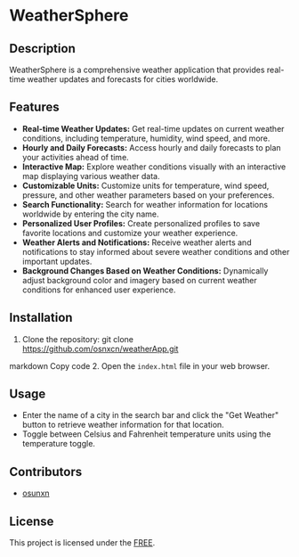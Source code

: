 # WeatherSphere

## Description
WeatherSphere is a comprehensive weather application that provides real-time weather updates and forecasts for cities worldwide.

## Features
- **Real-time Weather Updates:** Get real-time updates on current weather conditions, including temperature, humidity, wind speed, and more.
- **Hourly and Daily Forecasts:** Access hourly and daily forecasts to plan your activities ahead of time.
- **Interactive Map:** Explore weather conditions visually with an interactive map displaying various weather data.
- **Customizable Units:** Customize units for temperature, wind speed, pressure, and other weather parameters based on your preferences.
- **Search Functionality:** Search for weather information for locations worldwide by entering the city name.
- **Personalized User Profiles:** Create personalized profiles to save favorite locations and customize your weather experience.
- **Weather Alerts and Notifications:** Receive weather alerts and notifications to stay informed about severe weather conditions and other important updates.
- **Background Changes Based on Weather Conditions:** Dynamically adjust background color and imagery based on current weather conditions for enhanced user experience.

## Installation
1. Clone the repository:
git clone https://github.com/osnxcn/weatherApp.git

markdown
Copy code
2. Open the `index.html` file in your web browser.

## Usage
- Enter the name of a city in the search bar and click the "Get Weather" button to retrieve weather information for that location.
- Toggle between Celsius and Fahrenheit temperature units using the temperature toggle.

## Contributors
- [osunxn](https://github.com/osnxcn)

## License
This project is licensed under the [FREE](LICENSE).
